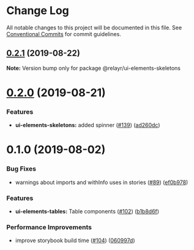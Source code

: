# Change Log

All notable changes to this project will be documented in this file.
See [Conventional Commits](https://conventionalcommits.org) for commit guidelines.

## [0.2.1](https://github.com/relayr/ui-elements/compare/@relayr/ui-elements-skeletons@0.2.0...@relayr/ui-elements-skeletons@0.2.1) (2019-08-22)

**Note:** Version bump only for package @relayr/ui-elements-skeletons






# [0.2.0](https://github.com/relayr/ui-elements/compare/@relayr/ui-elements-skeletons@0.1.0...@relayr/ui-elements-skeletons@0.2.0) (2019-08-21)


### Features

* **ui-elements-skeletons:** added spinner ([#139](https://github.com/relayr/ui-elements/issues/139)) ([ad260dc](https://github.com/relayr/ui-elements/commit/ad260dc))






# 0.1.0 (2019-08-02)


### Bug Fixes

* warnings about imports and withInfo uses in stories ([#89](https://github.com/relayr/ui-elements/issues/89)) ([ef0b978](https://github.com/relayr/ui-elements/commit/ef0b978))


### Features

* **ui-elements-tables:** Table components ([#102](https://github.com/relayr/ui-elements/issues/102)) ([b1b8d6f](https://github.com/relayr/ui-elements/commit/b1b8d6f))


### Performance Improvements

* improve storybook build time ([#104](https://github.com/relayr/ui-elements/issues/104)) ([060997d](https://github.com/relayr/ui-elements/commit/060997d))
